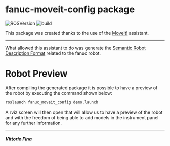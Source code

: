 # fanuc-moveit-config package

![ROSVersion](https://img.shields.io/badge/ROS-melodic-blue)
![build](https://img.shields.io/badge/build-passed-success)

This package was created thanks to the use of the [MoveIt!](http://docs.ros.org/en/kinetic/api/moveit_tutorials/html/doc/setup_assistant/setup_assistant_tutorial.html) assistant.
____

What allowed this assistant to do was generate the [Semantic Robot Description Format](http://wiki.ros.org/srdf) related to the fanuc robot.

# Robot Preview

After compiling the generated package it is possible to have a preview of the robot by executing the command shown below:

```bash
roslaunch fanuc_moveit_config demo.launch
```

A rviz screen will then open that will allow us to have a preview of the robot and with the freedom of being able to add models in the instrument panel for any further information.
___
##### Vittorio Fina